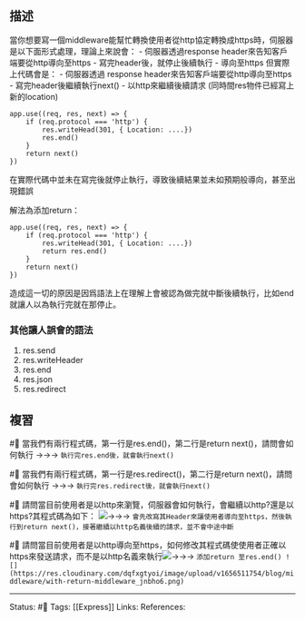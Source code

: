 
## 描述

當你想要寫一個middleware能幫忙轉換使用者從http協定轉換成https時，伺服器是以下面形式處理，理論上來說會：
	- 伺服器透過response header來告知客戶端要從http導向至https
	- 寫完header後，就停止後續執行
	- 導向至https
但實際上代碼會是：
	- 伺服器透過 response header來告知客戶端要從http導向至https
	- 寫完header後繼續執行next()
	- 以http來繼續後續請求 (同時間res物件已經寫上新的location)
```
app.use((req, res, next) => {
	if (req.protocol === 'http') {
		res.writeHead(301, { Location: ....})
		res.end()
	}
	return next()
})
```

在實際代碼中並未在寫完後就停止執行，導致後續結果並未如預期般導向，甚至出現錯誤

解法為添加return：
```
app.use((req, res, next) => {
	if (req.protocol === 'http') {
		res.writeHead(301, { Location: ....})
		return res.end()
	}
	return next()
})
```

造成這一切的原因是因爲語法上在理解上會被認為做完就中斷後續執行，比如end就讓人以為執行完就在那停止。

### 其他讓人誤會的語法
1. res.send
2. res.writeHeader
3. res.end
4. res.json
5. res.redirect

## 複習
#🧠 當我們有兩行程式碼，第一行是res.end()，第二行是return next()，請問會如何執行 ->->-> `執行完res.end後，就會執行next()`
<!--SR:!2022-11-05,10,250-->



#🧠 當我們有兩行程式碼，第一行是res.redirect()，第二行是return next()，請問會如何執行 ->->-> `執行完res.redirect後，就會執行next()`
<!--SR:!2022-11-05,10,250-->


#🧠  請問當目前使用者是以http來瀏覽，伺服器會如何執行，會繼續以http?還是以https?其程式碼為如下： ![](https://res.cloudinary.com/dqfxgtyoi/image/upload/v1656511754/blog/middleware/no-return-middleware_ewcc3f.png)->->-> `會先改寫其Header來讓使用者導向至https，然後執行到return next()，接著繼續以http名義後續的請求，並不會中途中斷`
<!--SR:!2022-12-03,28,250-->



#🧠  請問當目前使用者是以http導向至https，如何修改其程式碼使使用者正確以https來發送請求，而不是以http名義來執行![](https://res.cloudinary.com/dqfxgtyoi/image/upload/v1656511754/blog/middleware/no-return-middleware_ewcc3f.png)->->-> `添加return 至res.end() ![](https://res.cloudinary.com/dqfxgtyoi/image/upload/v1656511754/blog/middleware/with-return-middleware_jnbho6.png)`
<!--SR:!2022-11-05,10,250-->


---
Status: #🌱 
Tags:
[[Express]]
Links:
References:



